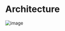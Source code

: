 # Architecture

![image](https://github.com/user-attachments/assets/2892670d-009d-4bc5-a7f8-928bfbff53ff)
